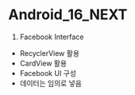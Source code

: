 # Android_16_NEXT

1. Facebook Interface

- RecyclerView 활용
- CardView 활용
- Facebook UI 구성
- 데이터는 임의로 넣음
